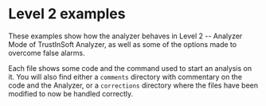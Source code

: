 # Level 2 examples

These examples show how the analyzer behaves in Level 2 -- Analyzer Mode of
TrustInSoft Analyzer, as well as some of the options made to overcome false
alarms.

Each file shows some code and the command used to start an analysis on it. You
will also find either a `comments` directory with commentary on the code and
the Analyzer, or a `corrections` directory where the files have been modified
to now be handled correctly.
